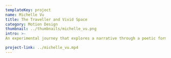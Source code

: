 ```yaml
---
templateKey: project
name: Michelle Vu
title: The Traveller and Vivid Space
category: Motion Design
thumbnail: ../thumbnails/michelle_vu.png
intro: >-
An experimental journey that explores a narrative through a poetic format using 3d visual art forms. By fabricating a 3d space, the visual art forms transcends both emotions and expression. By, moving from space to space, users will experience a different emotion in asynchronous order that is all about exploring curiosity and embracing the unknown.

project-link: ../michelle_vu.mp4
---
```

